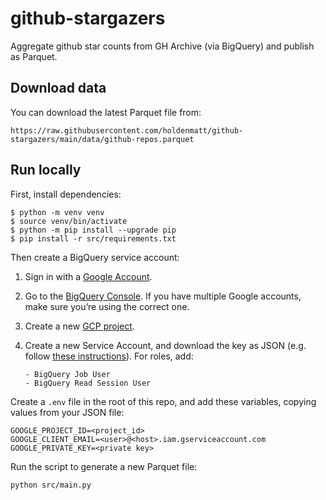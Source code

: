 # github-stargazers

Aggregate github star counts from GH Archive (via BigQuery) and publish as Parquet.

## Download data

You can download the latest Parquet file from:

```
https://raw.githubusercontent.com/holdenmatt/github-stargazers/main/data/github-repos.parquet
```

## Run locally

First, install dependencies:

```
$ python -m venv venv
$ source venv/bin/activate
$ python -m pip install --upgrade pip
$ pip install -r src/requirements.txt
```

Then create a BigQuery service account:

1.  Sign in with a [Google Account](https://support.google.com/accounts/answer/27441?hl=en).
2.  Go to the [BigQuery Console](https://console.cloud.google.com/bigquery). If you have multiple Google accounts, make sure you’re using the correct one.
3.  Create a new [GCP project](https://cloud.google.com/resource-manager/docs/creating-managing-projects#creating_a_project).
4.  Create a new Service Account, and download the key as JSON (e.g. follow
    [these instructions](https://docs.getdbt.com/docs/quickstarts/dbt-cloud/bigquery#generate-bigquery-credentials)). For roles, add:

        - BigQuery Job User
        - BigQuery Read Session User

Create a `.env` file in the root of this repo, and add these variables,
copying values from your JSON file:

```
GOOGLE_PROJECT_ID=<project_id>
GOOGLE_CLIENT_EMAIL=<user>@<host>.iam.gserviceaccount.com
GOOGLE_PRIVATE_KEY=<private key>
```

Run the script to generate a new Parquet file:

```
python src/main.py
```
